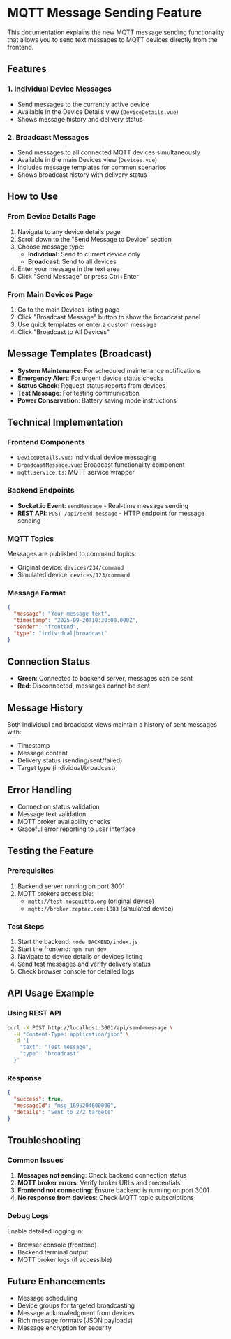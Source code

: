 # MQTT Message Sending Feature

This documentation explains the new MQTT message sending functionality that allows you to send text messages to MQTT devices directly from the frontend.

## Features

### 1. Individual Device Messages
- Send messages to the currently active device
- Available in the Device Details view (`DeviceDetails.vue`)
- Shows message history and delivery status

### 2. Broadcast Messages
- Send messages to all connected MQTT devices simultaneously
- Available in the main Devices view (`Devices.vue`)
- Includes message templates for common scenarios
- Shows broadcast history with delivery status

## How to Use

### From Device Details Page
1. Navigate to any device details page
2. Scroll down to the "Send Message to Device" section
3. Choose message type:
   - **Individual**: Send to current device only
   - **Broadcast**: Send to all devices
4. Enter your message in the text area
5. Click "Send Message" or press Ctrl+Enter

### From Main Devices Page
1. Go to the main Devices listing page
2. Click "Broadcast Message" button to show the broadcast panel
3. Use quick templates or enter a custom message
4. Click "Broadcast to All Devices"

## Message Templates (Broadcast)
- **System Maintenance**: For scheduled maintenance notifications
- **Emergency Alert**: For urgent device status checks
- **Status Check**: Request status reports from devices
- **Test Message**: For testing communication
- **Power Conservation**: Battery saving mode instructions

## Technical Implementation

### Frontend Components
- `DeviceDetails.vue`: Individual device messaging
- `BroadcastMessage.vue`: Broadcast functionality component
- `mqtt.service.ts`: MQTT service wrapper

### Backend Endpoints
- **Socket.io Event**: `sendMessage` - Real-time message sending
- **REST API**: `POST /api/send-message` - HTTP endpoint for message sending

### MQTT Topics
Messages are published to command topics:
- Original device: `devices/234/command`
- Simulated device: `devices/123/command`

### Message Format
```json
{
  "message": "Your message text",
  "timestamp": "2025-09-20T10:30:00.000Z",
  "sender": "frontend",
  "type": "individual|broadcast"
}
```

## Connection Status
- **Green**: Connected to backend server, messages can be sent
- **Red**: Disconnected, messages cannot be sent

## Message History
Both individual and broadcast views maintain a history of sent messages with:
- Timestamp
- Message content
- Delivery status (sending/sent/failed)
- Target type (individual/broadcast)

## Error Handling
- Connection status validation
- Message text validation
- MQTT broker availability checks
- Graceful error reporting to user interface

## Testing the Feature

### Prerequisites
1. Backend server running on port 3001
2. MQTT brokers accessible:
   - `mqtt://test.mosquitto.org` (original device)
   - `mqtt://broker.zeptac.com:1883` (simulated device)

### Test Steps
1. Start the backend: `node BACKEND/index.js`
2. Start the frontend: `npm run dev`
3. Navigate to device details or devices listing
4. Send test messages and verify delivery status
5. Check browser console for detailed logs

## API Usage Example

### Using REST API
```bash
curl -X POST http://localhost:3001/api/send-message \
  -H "Content-Type: application/json" \
  -d '{
    "text": "Test message",
    "type": "broadcast"
  }'
```

### Response
```json
{
  "success": true,
  "messageId": "msg_1695204600000",
  "details": "Sent to 2/2 targets"
}
```

## Troubleshooting

### Common Issues
1. **Messages not sending**: Check backend connection status
2. **MQTT broker errors**: Verify broker URLs and credentials
3. **Frontend not connecting**: Ensure backend is running on port 3001
4. **No response from devices**: Check MQTT topic subscriptions

### Debug Logs
Enable detailed logging in:
- Browser console (frontend)
- Backend terminal output
- MQTT broker logs (if accessible)

## Future Enhancements
- Message scheduling
- Device groups for targeted broadcasting
- Message acknowledgment from devices
- Rich message formats (JSON payloads)
- Message encryption for security